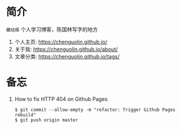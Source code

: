 # 简介
`藏经阁` 个人学习博客，陈国林写字的地方

1. 个人主页: https://chenguolin.github.io/
2. 关于我: https://chenguolin.github.io/about/
3. 文章分类: https://chenguolin.github.io/tags/

# 备忘
1. How to fix HTTP 404 on Github Pages
   ```
   $ git commit --allow-empty -m "refactor: Trigger Github Pages rebuild"
   $ git push origin master
   ```
   
